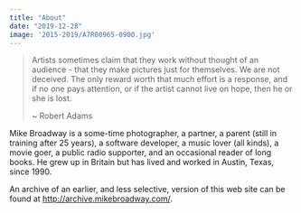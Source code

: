 ```yaml
---
title: "About"
date: "2019-12-28"
image: '2015-2019/A7R00965-0900.jpg'
---
```


> Artists sometimes claim that they work without thought of an audience - that they make pictures just for themselves. We are not deceived. The only reward worth that much effort is a response, and if no one pays attention, or if the artist cannot live on hope, then he or she is lost.
>
> ~ Robert Adams

Mike Broadway is a some-time photographer, a partner, a parent (still in training after 25 years), a software developer, a music lover (all kinds), a movie goer, a public radio supporter, and an occasional reader of long books. He grew up in Britain but has lived and worked in Austin, Texas, since 1990.

An archive of an earlier, and less selective, version of this web site can be found at <http://archive.mikebroadway.com/>.
